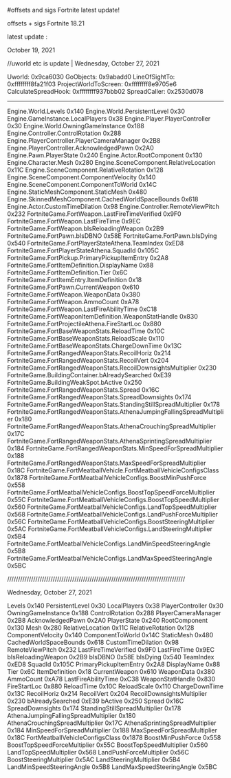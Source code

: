 #offsets and sigs Fortnite latest update!

offsets + sigs Fortnite 18.21

latest update :

October 19, 2021

//uworld etc is update | Wednesday, October 27, 2021

Uworld: 0x9ca6030
GoObjects: 0x9abadd0
LineOfSightTo: 0xffffffff8fa21f03
ProjectWorldToScreen: 0xffffffff8e9705e6
CalculateSpreadHook: 0xffffffff937bbb02
SpreadCaller: 0x2530d078

-------------------

Engine.World.Levels 0x140
Engine.World.PersistentLevel 0x30
Engine.GameInstance.LocalPlayers 0x38
Engine.Player.PlayerController 0x30
Engine.World.OwningGameInstance 0x188
Engine.Controller.ControlRotation 0x288
Engine.PlayerController.PlayerCameraManager 0x2B8
Engine.PlayerController.AcknowledgedPawn 0x2A0
Engine.Pawn.PlayerState 0x240
Engine.Actor.RootComponent 0x130
Engine.Character.Mesh 0x280
Engine.SceneComponent.RelativeLocation 0x11C
Engine.SceneComponent.RelativeRotation 0x128
Engine.SceneComponent.ComponentVelocity 0x140
Engine.SceneComponent.ComponentToWorld 0x14C
Engine.StaticMeshComponent.StaticMesh 0x480
Engine.SkinnedMeshComponent.CachedWorldSpaceBounds 0x618
Engine.Actor.CustomTimeDilation 0x98
Engine.Controller.RemoteViewPitch 0x232
FortniteGame.FortWeapon.LastFireTimeVerified 0x9F0
FortniteGame.FortWeapon.LastFireTime 0x9EC
FortniteGame.FortWeapon.bIsReloadingWeapon 0x2B9
FortniteGame.FortPawn.bIsDBNO 0x58E
FortniteGame.FortPawn.bIsDying 0x540
FortniteGame.FortPlayerStateAthena.TeamIndex 0xED8
FortniteGame.FortPlayerStateAthena.SquadId 0x105C
FortniteGame.FortPickup.PrimaryPickupItemEntry 0x2A8
FortniteGame.FortItemDefinition.DisplayName 0x88
FortniteGame.FortItemDefinition.Tier 0x6C
FortniteGame.FortItemEntry.ItemDefinition 0x18
FortniteGame.FortPawn.CurrentWeapon 0x610
FortniteGame.FortWeapon.WeaponData 0x380
FortniteGame.FortWeapon.AmmoCount 0xA78
FortniteGame.FortWeapon.LastFireAbilityTime 0xC18
FortniteGame.FortWeaponItemDefinition.WeaponStatHandle 0x830
FortniteGame.FortProjectileAthena.FireStartLoc 0x880
FortniteGame.FortBaseWeaponStats.ReloadTime 0x10C
FortniteGame.FortBaseWeaponStats.ReloadScale 0x110
FortniteGame.FortBaseWeaponStats.ChargeDownTime 0x13C
FortniteGame.FortRangedWeaponStats.RecoilHoriz 0x214
FortniteGame.FortRangedWeaponStats.RecoilVert 0x204
FortniteGame.FortRangedWeaponStats.RecoilDownsightsMultiplier 0x230
FortniteGame.BuildingContainer.bAlreadySearched 0xE39
FortniteGame.BuildingWeakSpot.bActive 0x250
FortniteGame.FortRangedWeaponStats.Spread 0x16C
FortniteGame.FortRangedWeaponStats.SpreadDownsights 0x174
FortniteGame.FortRangedWeaponStats.StandingStillSpreadMultiplier 0x178
FortniteGame.FortRangedWeaponStats.AthenaJumpingFallingSpreadMultiplier 0x180
FortniteGame.FortRangedWeaponStats.AthenaCrouchingSpreadMultiplier 0x17C
FortniteGame.FortRangedWeaponStats.AthenaSprintingSpreadMultiplier 0x184
FortniteGame.FortRangedWeaponStats.MinSpeedForSpreadMultiplier 0x188
FortniteGame.FortRangedWeaponStats.MaxSpeedForSpreadMultiplier 0x18C
FortniteGame.FortMeatballVehicle.FortMeatballVehicleConfigsClass 0x1878
FortniteGame.FortMeatballVehicleConfigs.BoostMinPushForce 0x558
FortniteGame.FortMeatballVehicleConfigs.BoostTopSpeedForceMultiplier 0x55C
FortniteGame.FortMeatballVehicleConfigs.BoostTopSpeedMultiplier 0x560
FortniteGame.FortMeatballVehicleConfigs.LandTopSpeedMultiplier 0x568
FortniteGame.FortMeatballVehicleConfigs.LandPushForceMultiplier 0x56C
FortniteGame.FortMeatballVehicleConfigs.BoostSteeringMultiplier 0x5AC
FortniteGame.FortMeatballVehicleConfigs.LandSteeringMultiplier 0x5B4
FortniteGame.FortMeatballVehicleConfigs.LandMinSpeedSteeringAngle 0x5B8
FortniteGame.FortMeatballVehicleConfigs.LandMaxSpeedSteeringAngle 0x5BC

//////////////////////////////////////////////////////////////////////////////////

Wednesday, October 27, 2021

Levels 0x140
PersistentLevel 0x30
LocalPlayers 0x38
PlayerController 0x30
OwningGameInstance 0x188
ControlRotation 0x288
PlayerCameraManager 0x2B8
AcknowledgedPawn 0x2A0
PlayerState 0x240
RootComponent 0x130
Mesh 0x280
RelativeLocation 0x11C
RelativeRotation 0x128
ComponentVelocity 0x140
ComponentToWorld 0x14C
StaticMesh 0x480
CachedWorldSpaceBounds 0x618
CustomTimeDilation 0x98
RemoteViewPitch 0x232
LastFireTimeVerified 0x9F0
LastFireTime 0x9EC
bIsReloadingWeapon 0x2B9
bIsDBNO 0x58E
bIsDying 0x540
TeamIndex 0xED8
SquadId 0x105C
PrimaryPickupItemEntry 0x2A8
DisplayName 0x88
Tier 0x6C
ItemDefinition 0x18
CurrentWeapon 0x610
WeaponData 0x380
AmmoCount 0xA78
LastFireAbilityTime 0xC38
WeaponStatHandle 0x830
FireStartLoc 0x880
ReloadTime 0x10C
ReloadScale 0x110
ChargeDownTime 0x13C
RecoilHoriz 0x214
RecoilVert 0x204
RecoilDownsightsMultiplier 0x230
bAlreadySearched 0xE39
bActive 0x250
Spread 0x16C
SpreadDownsights 0x174
StandingStillSpreadMultiplier 0x178
AthenaJumpingFallingSpreadMultiplier 0x180
AthenaCrouchingSpreadMultiplier 0x17C
AthenaSprintingSpreadMultiplier 0x184
MinSpeedForSpreadMultiplier 0x188
MaxSpeedForSpreadMultiplier 0x18C
FortMeatballVehicleConfigsClass 0x1878
BoostMinPushForce 0x558
BoostTopSpeedForceMultiplier 0x55C
BoostTopSpeedMultiplier 0x560
LandTopSpeedMultiplier 0x568
LandPushForceMultiplier 0x56C
BoostSteeringMultiplier 0x5AC
LandSteeringMultiplier 0x5B4
LandMinSpeedSteeringAngle 0x5B8
LandMaxSpeedSteeringAngle 0x5BC
